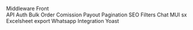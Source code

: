 Middleware
    Front   
    API
Auth
Bulk Order
Comission Payout
Pagination
SEO
Filters
Chat
MUI sx
Excelsheet export
Whatsapp Integration
Yoast